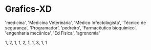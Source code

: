 # Grafics-XD


'medicina', 'Medicina Veterinária', 'Médico Infectologista', 'Técnico de segurança', 'Programador', 'pedreiro', 'Farmacêutico bioquímico', 'engenharia mecânica', 'Ed Fisica', 'agronomia' 

1, 2, 1, 1, 2, 1, 1, 3, 1, 1
